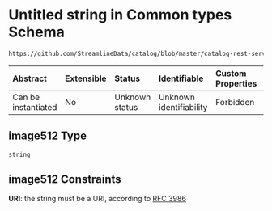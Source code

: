 # Untitled string in Common types Schema

```txt
https://github.com/StreamlineData/catalog/blob/master/catalog-rest-service/src/main/resources/json/schema/type/common.json#/definitions/imageList/properties/image512
```



| Abstract            | Extensible | Status         | Identifiable            | Custom Properties | Additional Properties | Access Restrictions | Defined In                                                     |
| :------------------ | :--------- | :------------- | :---------------------- | :---------------- | :-------------------- | :------------------ | :------------------------------------------------------------- |
| Can be instantiated | No         | Unknown status | Unknown identifiability | Forbidden         | Allowed               | none                | [common.json*](../out/type/common.json "open original schema") |

## image512 Type

`string`

## image512 Constraints

**URI**: the string must be a URI, according to [RFC 3986](https://tools.ietf.org/html/rfc3986 "check the specification")
